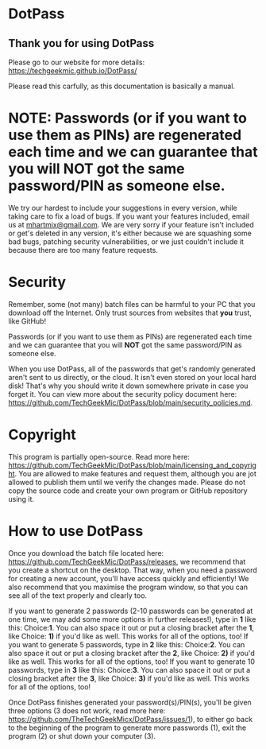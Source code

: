 # DotPass

## Thank you for using DotPass

Please go to our website for more details: https://techgeekmic.github.io/DotPass/

Please read this carfully, as this documentation is basically a manual.

# NOTE: Passwords (or if you want to use them as PINs) are regenerated each time and we can guarantee that you will **NOT** got the same password/PIN as someone else.

We try our hardest to include your suggestions in every version, while taking care to fix a load of bugs. If you want your features included, email us at mhartmix@gmail.com. We are very sorry if your feature isn't included or get's deleted in any version, it's either because we are squashing some bad bugs, patching security vulnerabilities, or we just couldn't include it because there are too many feature requests.

# Security
Remember, some (not many) batch files can be harmful to your PC that you download off the Internet. Only trust sources from websites that **you** trust, like GitHub!

Passwords (or if you want to use them as PINs) are regenerated each time and we can guarantee that you will **NOT** got the same password/PIN as someone else.

When you use DotPass, all of the passwords that get's randomly generated aren't sent to us directly, or the cloud. It isn't even stored on your local hard disk! That's why you should write it down somewhere private in case you forget it. You can view more about the security policy document here:
https://github.com/TechGeekMic/DotPass/blob/main/security_policies.md.

# Copyright
This program is partially open-source. Read more here: https://github.com/TechGeekMic/DotPass/blob/main/licensing_and_copyright. You are allowed to make features and request them, although you are jot allowed to publish them until we verify the changes made. Please do not copy the source code and create your own program or GitHub repository using it.

# How to use DotPass
Once you download the batch file located here: https://github.com/TechGeekMic/DotPass/releases, we recommend that you create a shortcut on the desktop. That way, when you need a password for creating a new account, you'll have access quickly and efficiently! We also recommend that you maximise the program window, so that you can see all of the text properly and clearly too.

If you want to generate 2 passwords (2-10 passwords can be generated at one time, we may add some more options in further releases!), type in **1** like this: Choice:**1**. You can also space it out or put a closing bracket after the **1**, like Choice: **1)** if you'd like as well. This works for all of the options, too! If you want to generate 5 passwords, type in **2** like this: Choice:**2**. You can also space it out or put a closing bracket after the **2**, like Choice: **2)** if you'd like as well. This works for all of the options, too! If you want to generate 10 passwords, type in **3** like this: Choice:**3**. You can also space it out or put a closing bracket after the **3**, like Choice: **3)** if you'd like as well. This works for all of the options, too!

Once DotPass finishes generated your password(s)/PIN(s), you'll be given three options (3 does not work, read more here: https://github.com/TheTechGeekMicx/DotPass/issues/1), to either go back to the beginning of the program to generate more passwords (1), exit the program (2) or shut down your computer (3).
